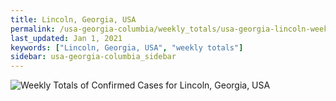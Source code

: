 ```yaml
---
title: Lincoln, Georgia, USA
permalink: /usa-georgia-columbia/weekly_totals/usa-georgia-lincoln-weekly_totals.html
last_updated: Jan 1, 2021
keywords: ["Lincoln, Georgia, USA", "weekly totals"]
sidebar: usa-georgia-columbia_sidebar
---
```


![Weekly Totals of Confirmed Cases for Lincoln, Georgia, USA](/covid_tracker/images/graphs/usa-georgia-lincoln-weekly_totals_graph.png)

